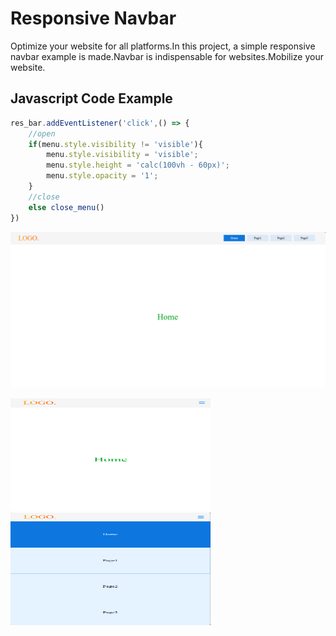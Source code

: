 
# Responsive Navbar

Optimize your website for all platforms.In this project, a simple responsive navbar example is made.Navbar is indispensable for websites.Mobilize your website.


## Javascript Code Example

```javascript
res_bar.addEventListener('click',() => {
    //open
    if(menu.style.visibility != 'visible'){
        menu.style.visibility = 'visible';
        menu.style.height = 'calc(100vh - 60px)';
        menu.style.opacity = '1';
    }
    //close
    else close_menu()
})
```
![alt text](./responsive1.png)


<img src="./responsive2.png" alt="alt text" width="320" height="180">
<img src="./responsive3.png" alt="alt text" width="320" height="180">




  
